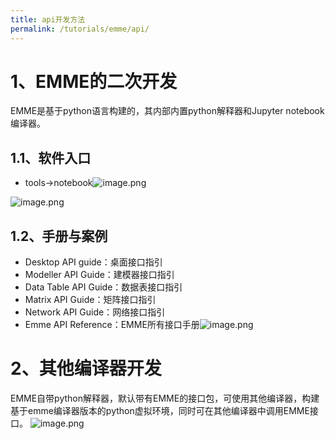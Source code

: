 ```yaml
---
title: api开发方法
permalink: /tutorials/emme/api/
---
```



# 1、EMME的二次开发
EMME是基于python语言构建的，其内部内置python解释器和Jupyter notebook编译器。
​
## 1.1、软件入口

- tools->notebook![image.png](./6.4.1-API开发方法.assert/1667296315174-8db5f4a1-8253-46b3-83b3-3b17545e99c0.png)

![image.png](./6.4.1-API开发方法.assert/1667296487744-09b6ac8e-5f8d-42ea-9552-e7db54674473.png)

## 1.2、手册与案例

- Desktop API guide：桌面接口指引
- Modeller API Guide：建模器接口指引
- Data Table API Guide：数据表接口指引
- Matrix API Guide：矩阵接口指引
- Network API Guide：网络接口指引
- Emme API Reference：EMME所有接口手册![image.png](./6.4.1-API开发方法.assert/1667296532727-667efb05-251a-408b-8911-23e69ba2399e.png)


# 2、其他编译器开发
EMME自带python解释器，默认带有EMME的接口包，可使用其他编译器，构建基于emme编译器版本的python虚拟环境，同时可在其他编译器中调用EMME接口。
![image.png](./6.4.1-API开发方法.assert/1667298450852-3b3702a1-9e2e-4f25-aba3-de0eafefd375.png)










